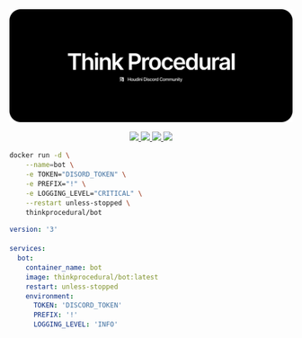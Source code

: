 <a href="https://discord.gg/b8U5Hdy" alt="Think Procedural Cover">
<img src="./cover.svg">
</a>

<p align="center">
<!-- discord -->
<a href="https://discord.gg/b8U5Hdy">
<img src="https://img.shields.io/discord/230123485668573184?style=flat&colorA=f5f5f5&colorB=f5f5f5&label=&logo=discord&logoColor=000000" />
</a>

<!-- github actions -->
<a href="https://github.com/thinkprocedural/bot/actions?query=workflow%3Aci">
<img src="https://img.shields.io/github/workflow/status/thinkprocedural/bot/ci?style=flat&colorA=f5f5f5&colorB=f5f5f5&label=GitHub%20Actions&logo=github&logoColor=000000" />
</a>

<!-- docker image size -->
<a href="https://hub.docker.com/r/thinkprocedural/bot">
<img src="https://img.shields.io/docker/image-size/thinkprocedural/bot/latest?style=flat&colorA=f5f5f5&colorB=f5f5f5&label=Image%20size&logo=docker&logoColor=000000" />
</a>

<!-- docker image version -->
<a href="https://hub.docker.com/r/thinkprocedural/bot">
<img src="https://img.shields.io/docker/v/thinkprocedural/bot?style=flat&colorA=f5f5f5&colorB=f5f5f5&label=Image%20version&logo=docker&logoColor=000000" />
</a>
</p>

```bash
docker run -d \
    --name=bot \
    -e TOKEN="DISORD_TOKEN" \
    -e PREFIX="!" \
    -e LOGGING_LEVEL="CRITICAL" \
    --restart unless-stopped \
    thinkprocedural/bot
```

```yaml
version: '3'

services:
  bot: 
    container_name: bot 
    image: thinkprocedural/bot:latest
    restart: unless-stopped 
    environment: 
      TOKEN: 'DISCORD_TOKEN' 
      PREFIX: '!' 
      LOGGING_LEVEL: 'INFO'
```